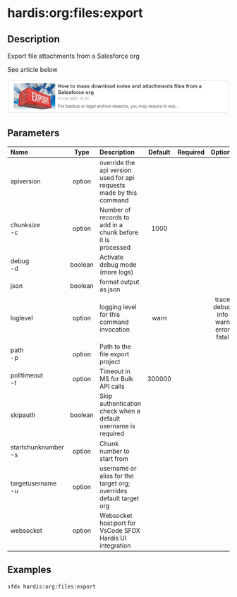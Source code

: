 <!-- This file has been generated with command 'sfdx hardis:doc:plugin:generate'. Please do not update it manually or it may be overwritten -->
# hardis:org:files:export

## Description

Export file attachments from a Salesforce org

See article below

[![How to mass download notes and attachments files from a Salesforce org](https://github.com/hardisgroupcom/sfdx-hardis/raw/main/docs/assets/images/article-mass-download.jpg)](https://nicolas.vuillamy.fr/how-to-mass-download-notes-and-attachments-files-from-a-salesforce-org-83a028824afd)


## Parameters

| Name                    |  Type   | Description                                                         | Default | Required |                        Options                        |
|:------------------------|:-------:|:--------------------------------------------------------------------|:-------:|:--------:|:-----------------------------------------------------:|
| apiversion              | option  | override the api version used for api requests made by this command |         |          |                                                       |
| chunksize<br/>-c        | option  | Number of records to add in a chunk before it is processed          |  1000   |          |                                                       |
| debug<br/>-d            | boolean | Activate debug mode (more logs)                                     |         |          |                                                       |
| json                    | boolean | format output as json                                               |         |          |                                                       |
| loglevel                | option  | logging level for this command invocation                           |  warn   |          | trace<br/>debug<br/>info<br/>warn<br/>error<br/>fatal |
| path<br/>-p             | option  | Path to the file export project                                     |         |          |                                                       |
| polltimeout<br/>-t      | option  | Timeout in MS for Bulk API calls                                    | 300000  |          |                                                       |
| skipauth                | boolean | Skip authentication check when a default username is required       |         |          |                                                       |
| startchunknumber<br/>-s | option  | Chunk number to start from                                          |         |          |                                                       |
| targetusername<br/>-u   | option  | username or alias for the target org; overrides default target org  |         |          |                                                       |
| websocket               | option  | Websocket host:port for VsCode SFDX Hardis UI integration           |         |          |                                                       |

## Examples

```shell
sfdx hardis:org:files:export
```


